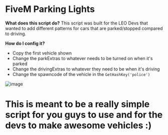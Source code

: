 # FiveM Parking Lights

**What does this script do?**
This script was built for the LEO Devs that wanted to add different patterns for cars that are parked/stopped compared to driving.

**How do I config it?**
- Copy the first vehicle shown
- Change the parkExtras to whatever needs to be turned on when it's parked
- Change the drivingExtras to whatever they need to be when it's driving
- Change the spawncode of the vehicle in the `GetHashKey('police')`

![image](https://github.com/user-attachments/assets/f7f8ba07-96af-4a79-b4f4-805d7f138318)

# This is meant to be a really simple script for you guys to use and for the devs to make awesome vehicles :)
